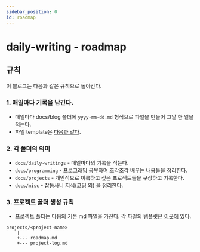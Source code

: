 ```yaml
---
sidebar_position: 0
id: roadmap
---
```


# daily-writing - roadmap

## 규칙

이 블로그는 다음과 같은 규칙으로 돌아간다. 

### 1. 매일마다 기록을 남긴다.
* 매일마다 docs/blog 폴더에 `yyyy-mm-dd.md` 형식으로 파일을 만들어 그날 한 일을 적는다. 
* 파일 template은 [다음과 같다](../../daily-writings/template). 

### 2. 각 폴더의 의미

* `docs/daily-writings` - 매일마다의 기록을 적는다. 
* `docs/programming` - 프로그래밍 공부하며 조각조각 배우는 내용들을 정리한다.
* `docs/projects` - 개인적으로 이룩하고 싶은 프로젝트들을 구상하고 기록한다.
* `docs/misc` - 잡동사니 지식(코딩 외) 을 정리한다.

### 3. 프로젝트 폴더 생성 규칙
* 프로젝트 폴더는 다음의 기본 md 파일을 가진다. 각 파일의 템플릿은 [이곳에](./templates) 있다.
```
projects/<project-name>
    |
    +--- roadmap.md
    +--- project-log.md
```
